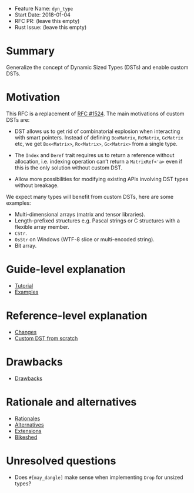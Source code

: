 - Feature Name: `dyn_type`
- Start Date: 2018-01-04
- RFC PR: (leave this empty)
- Rust Issue: (leave this empty)

# Summary

Generalize the concept of Dynamic Sized Types (DSTs) and enable custom DSTs.

# Motivation
[motivation]: #motivation

This RFC is a replacement of [RFC #1524]. The main motivations of custom DSTs are:

* DST allows us to get rid of combinatorial explosion when interacting with smart pointers. Instead
    of defining `BoxMatrix`, `RcMatrix`, `GcMatrix` etc, we get `Box<Matrix>`, `Rc<Matrix>`,
    `Gc<Matrix>` from a single type.

* The `Index` and `Deref` trait requires us to return a reference without allocation, i.e. indexing
    operation can’t return a `MatrixRef<'a>` even if this is the only solution without custom DST.

* Allow more possibilities for modifying existing APIs involving DST types without breakage.

We expect many types will benefit from custom DSTs, here are some examples:

* Multi-dimensional arrays (matrix and tensor libraries).
* Length-prefixed structures e.g. Pascal strings or C structures with a flexible array member.
* `CStr`.
* `OsStr` on Windows (WTF-8 slice or multi-encoded string).
* Bit array.

[RFC #1524]: https://github.com/rust-lang/rfcs/pull/1524

# Guide-level explanation
[guide-level-explanation]: #guide-level-explanation

* [Tutorial](0000-dyn-type/20-Tutorial.html)
* [Examples](0000-dyn-type/21-Examples.html)

# Reference-level explanation
[reference-level-explanation]: #reference-level-explanation

* [Changes](0000-dyn-type/30-Changes.html)
* [Custom DST from scratch](0000-dyn-type/31-Custom-DST-from-scratch.html)

# Drawbacks
[drawbacks]: #drawbacks

* [Drawbacks](0000-dyn-type/40-Drawbacks.html)

# Rationale and alternatives
[alternatives]: #alternatives

* [Rationales](0000-dyn-type/50-Rationales.html)
* [Alternatives](0000-dyn-type/51-Alternatives.html)
* [Extensions](0000-dyn-type/52-Extensions.html)
* [Bikeshed](0000-dyn-type/53-Bikeshed.html)

# Unresolved questions
[unresolved]: #unresolved-questions

* Does `#[may_dangle]` make sense when implementing `Drop` for unsized types?